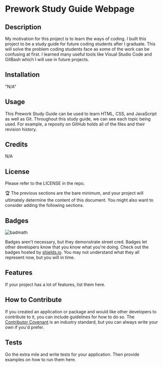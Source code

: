 # Prework Study Guide Webpage

## Description

My motivation for this project is to learn the ways of coding. I built this project to be a study guide for future coding students after I graduate. This will solve the problem coding students face as some of the work can be confusing at first. I learned many useful tools like Visual Studio Code and GitBash which I will use in future projects.

## Installation
"N/A"
## Usage

This Prework Study Guide can be used to learn HTML, CSS, and JavaScript as well as Git. Throughout this study guide, we can see each topic being used. For example, a reposity on GitHub holds all of the files and their revision history.  

## Credits
N/A

## License

Please refer to the LICENSE in the repo.

🏆 The previous sections are the bare minimum, and your project will ultimately determine the content of this document. You might also want to consider adding the following sections.

## Badges

![badmath](https://img.shields.io/github/languages/top/nielsenjared/badmath)

Badges aren't necessary, but they demonstrate street cred. Badges let other developers know that you know what you're doing. Check out the badges hosted by [shields.io](https://shields.io/). You may not understand what they all represent now, but you will in time.

## Features

If your project has a lot of features, list them here.

## How to Contribute

If you created an application or package and would like other developers to contribute to it, you can include guidelines for how to do so. The [Contributor Covenant](https://www.contributor-covenant.org/) is an industry standard, but you can always write your own if you'd prefer.

## Tests

Go the extra mile and write tests for your application. Then provide examples on how to run them here.